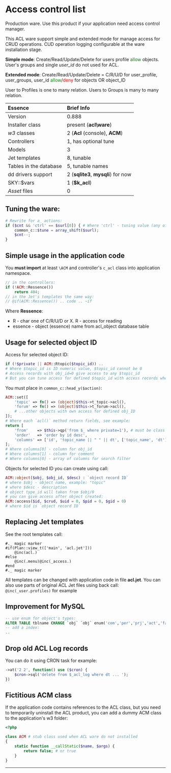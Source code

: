 
# Access control list

Production ware. Use this product if your application need access control manager.

This ACL ware support simple and extended mode for manage access for
CRUD operations. CUD operation logging configurable at the ware installation stage.

**Simple mode**: Create/Read/Update/Delete for users profile <span style="color:green">allow</span> objects.
User's groups and single _user\_id_ do not used for ACL.

**Extended mode**:
Create/Read/Update/Delete = C/R/U/D for
user_profile, user_groups, user_id
<span style="color:green">allow</span>/<span style="color:red">deny</span> for
objects OR object_ID

User to Profiles is one to many relation. Users to Groups is many to many relation.

Essence | Brief Info
:----- | :-----
Version | 0.888
Installer class | present (**acl\\ware**)
_w3_ classes | 2 (**Acl** (console), **ACM**)
Controllers | 1, has optional tune
Models | 3
Jet templates | 8, tunable
Tables in the database | 5, tunable names
dd drivers support | 2 (**sqlite3**, **mysqli**) for now
SKY::$vars | 1 (**$k_acl**)
_Asset_ files | 0

## Tuning the ware:
```php
# Rewrite for a_ actions:
if ($cnt && 'ctrl' == $surl[0]) { # Where 'ctrl' - tuning value (any of `/^[\w+\-]+$/`)
    common_c::$tune = array_shift($surl);
    $cnt--;
}
```

## Simple usage in the application code
You **must import** at least `\ACM` and controller's `c_acl` class into application namespace.
```php
// in the controllers:
if (!ACM::Ressence())
    return 404;
// in the Jet's templates the same way:
// @if(ACM::Ressence()) .. code .. ~if
```

Where **Ressence**:
* R - char one of C/R/U/D or X. R - access for reading
* essence - object (essence) name from acl_object database table

## Usage for selected object ID

Access for selected object ID:
```php
if (!$private || ACM::Rtopic($topic_id)) ..
# Where $topic_id is ID numeric value, $topic_id cannot be 0
# Access records with obj_id=0 give access to any $topic_id
# But you can tune access for defined $topic_id with access records where obj_id=$topic_id (!=0)
```

You must place in `common_c::head_y($action)`:
```php
ACM::set([
    'topic' => fn() => (object)$this->t_topic->acl(),
    'forum' => fn() => (object)$this->t_forum->acl(),
    # ...other objects with own access for defined obj_ID
]);
# Where each `acl()` method return fields, see example:
return [
    'from'    => $this->qp('from $_ where private=1'), # must be class SQL object
    'order'   => 'order by id desc',
    'columns' => ['id', 'topic_name || " " || dt', ['topic_name', 'dt']],
];
# Where columns[0] - column for obj_id
# Where columns[1] - column for comment
# Where columns[0] - array of columns for search filter
```



Objects for selected ID you can create using call:

```php
ACM::object($obj, $obj_id, $desc) : `object record ID`
# where $obj - object name, example: "topic"
# where $desc - description
# object type_id will taken from $obj/0
# you can give access after object created:
ACM::access($id, $crud, $uid = 0, $pid = 0, $gid = 0)
# where $id is `object record ID`

```


## Replacing Jet templates
See the root templates call:
```jet
#._ magic marker
#if(Plan::view_t(['main', 'acl.jet']))
    @inc(acl.)
#else
    @inc(.menu)@inc(_access.)
#end
#._ magic marker
```
All templates can be changed with application code in file **acl.jet**.
You can also use parts of original ACL Jet files using back call: `@inc(_user.profiles)` for example


## Improvement for MySQL

```sql
-- use enum for object's types:
ALTER TABLE tblname CHANGE `obj` `obj` enum('com','per','prj','act','face') DEFAULT NULL,
-- add a index:
..
```

## Drop old ACL Log records

You can do it using CRON task for example:
```php
->at('2 2', function() use ($cron) {
    $cron->sql('delete from $_acl_log where dt ... ');
})
```

## Fictitious ACM class

If the application code contains references to the ACL class, but you need to temporarily uninstall
the ACL product, you can add a dummy ACM class to the application's w3 folder:
```php
<?php

class ACM # stub class used when ACL ware do not installed
{
    static function __callStatic($name, $args) {
        return false; # or true
    }
}

```

<hr>
